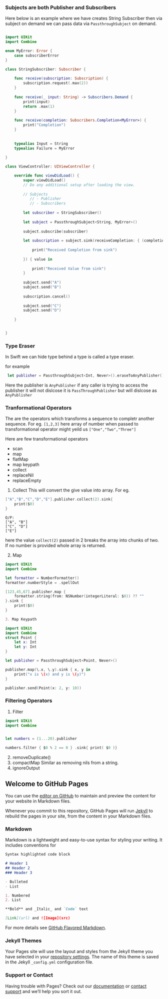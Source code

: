 ### Subjects are both Publisher and Subscribers
 Here below is an example where we have creates String Subscriber then via subject on demand we can pass data via `PassthroughSubject` on demand.

```swift

import UIKit
import Combine

enum MyError: Error {
    case subscriberError
}

class StringSubscriber: Subscriber {
    
    func receive(subscription: Subscription) {
        subscription.request(.max(2))
    }
    
    func receive(_ input: String) -> Subscribers.Demand {
        print(input)
        return .max(1)
    }
    
    func receive(completion: Subscribers.Completion<MyError>) {
        print("Completion")
    }
    
    
    typealias Input = String
    typealias Failure = MyError
    
}

class ViewController: UIViewController {

    override func viewDidLoad() {
        super.viewDidLoad()
        // Do any additional setup after loading the view.
        
        // Subjects
           // - Publisher
           // - Subscribers
        
        let subscriber = StringSubscriber()
        
        let subject = PassthroughSubject<String, MyError>()
        
        subject.subscribe(subscriber)
        
        let subscription = subject.sink(receiveCompletion: { (completion) in
            
            print("Received Completion from sink")
            
        }) { value in
            
            print("Received Value from sink")
        }
        
        subject.send("A")
        subject.send("B")
        
        subscription.cancel()
        
        subject.send("C")
        subject.send("D")
        
    }


}


```

### Type Eraser
In Swift we can hide type behind a type is called a type eraser.

for example

```swift 
 let publisher = PassthroughSubject<Int, Never>().eraseToAnyPublisher()
```
Here the publisher is `AnyPublisher` if any caller is trying to access the publisher it will not dislcose it is `PassThroughPublisher` but will dislcose as `AnyPublisher`

### Tranformational Operators
The are the operators which transforms a sequence to completr another sequence.
For eg.
`[1,2,3]` here array of number when passed to transformational operator might yeild us `["One","Two","Three"]`

Here are few transformational operators
- scan
- map
- flatMap
- map keypath
- collect
- replaceNil
- replaceEmpty

1. Collect
This will convert the give value into array. 
For eg.
```swift
["A","B","C","D","E"].publisher.collect(2).sink{
    print($0)
}
```
```
O/P:
["A", "B"]
["C", "D"]
["E"]
```
here the value `collect(2)` passed in 2 breaks the array into chunks of two. If no number is provided whole array is returned.

2. Map

```swift
import UIKit
import Combine

let formatter = NumberFormatter()
formatter.numberStyle = .spellOut

[123,45,67].publisher.map {
    formatter.string(from: NSNumber(integerLiteral: $0)) ?? ""
}.sink {
    print($0)
}

```

```markdown
3. Map Keypath
```

```swift
import UIKit
import Combine
struct Point {
    let x: Int
    let y: Int
}

let publisher = PassthroughSubject<Point, Never>()

publisher.map(\.x, \.y).sink { x, y in
    print("x is \(x) and y is \(y)")
}

publisher.send(Point(x: 2, y: 10))
```
### Filtering Operators

1. Filter

```swift
import UIKit
import Combine


let numbers = (1...20).publisher

numbers.filter { $0 % 2 == 0 } .sink{ print( $0 )}
```
2. removeDuplicate()
3. compactMap 
   Similar as removing nils from a string.
4. ignoreOutput

## Welcome to GitHub Pages

You can use the [editor on GitHub](https://github.com/Mayuresh12/Combine-FrameWork-Swift-/edit/gh-pages/index.md) to maintain and preview the content for your website in Markdown files.

Whenever you commit to this repository, GitHub Pages will run [Jekyll](https://jekyllrb.com/) to rebuild the pages in your site, from the content in your Markdown files.

### Markdown

Markdown is a lightweight and easy-to-use syntax for styling your writing. It includes conventions for

```markdown
Syntax highlighted code block

# Header 1
## Header 2
### Header 3

- Bulleted
- List

1. Numbered
2. List

**Bold** and _Italic_ and `Code` text

[Link](url) and ![Image](src)
```

For more details see [GitHub Flavored Markdown](https://guides.github.com/features/mastering-markdown/).

### Jekyll Themes

Your Pages site will use the layout and styles from the Jekyll theme you have selected in your [repository settings](https://github.com/Mayuresh12/Combine-FrameWork-Swift-/settings). The name of this theme is saved in the Jekyll `_config.yml` configuration file.

### Support or Contact

Having trouble with Pages? Check out our [documentation](https://docs.github.com/categories/github-pages-basics/) or [contact support](https://github.com/contact) and we’ll help you sort it out.
